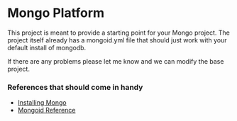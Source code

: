 # Mongo Platform


This project is meant to provide a starting point for your Mongo project. The project itself already has a mongoid.yml file that should just work with your default install of mongodb.

If there are any problems please let me know and we can modify the base project.

### References that should come in handy

 * [Installing Mongo](http://docs.mongodb.org/manual/tutorial/install-mongodb-on-ubuntu/)
 * [Mongoid Reference](http://mongoid.org/en/mongoid/index.html)